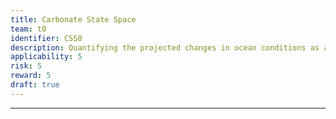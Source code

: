 ```yaml
---
title: Carbonate State Space
team: t0
identifier: CSS0
description: Quantifying the projected changes in ocean conditions as a result of anthropogenic carbon emissions.
applicability: 5
risk: 5
reward: 5
draft: true
---
```


<hr />
